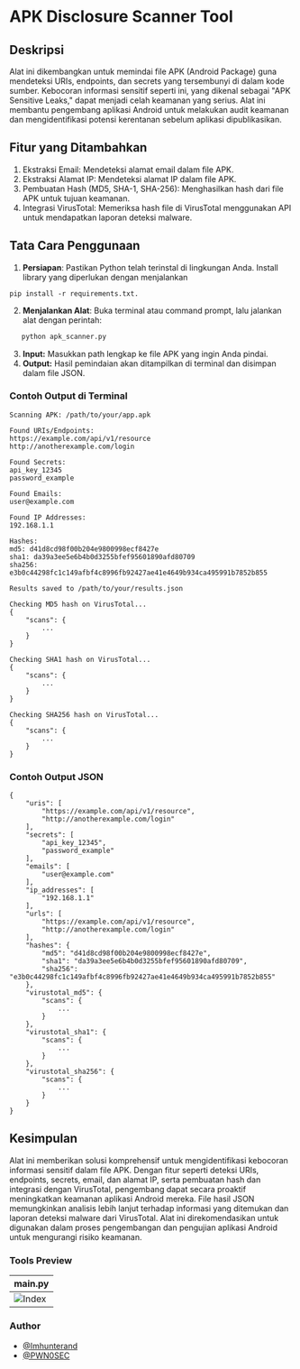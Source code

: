 # APK Disclosure Scanner Tool

## Deskripsi
Alat ini dikembangkan untuk memindai file APK (Android Package) guna mendeteksi URIs, endpoints, dan secrets yang tersembunyi di dalam kode sumber. Kebocoran informasi sensitif seperti ini, yang dikenal sebagai "APK Sensitive Leaks," dapat menjadi celah keamanan yang serius. Alat ini membantu pengembang aplikasi Android untuk melakukan audit keamanan dan mengidentifikasi potensi kerentanan sebelum aplikasi dipublikasikan.

## Fitur yang Ditambahkan
1. Ekstraksi Email: Mendeteksi alamat email dalam file APK.
2. Ekstraksi Alamat IP: Mendeteksi alamat IP dalam file APK.
3. Pembuatan Hash (MD5, SHA-1, SHA-256): Menghasilkan hash dari file APK untuk tujuan keamanan.
4. Integrasi VirusTotal: Memeriksa hash file di VirusTotal menggunakan API untuk mendapatkan laporan deteksi malware.

## Tata Cara Penggunaan
1. **Persiapan**: Pastikan Python telah terinstal di lingkungan Anda. Install library yang diperlukan dengan menjalankan 

```
pip install -r requirements.txt.
```
2. **Menjalankan Alat**: Buka terminal atau command prompt, lalu jalankan alat dengan perintah:
```bash
   python apk_scanner.py
```
3. **Input:** Masukkan path lengkap ke file APK yang ingin Anda pindai.
4. **Output:** Hasil pemindaian akan ditampilkan di terminal dan disimpan dalam file JSON.

### Contoh Output di Terminal
```
Scanning APK: /path/to/your/app.apk

Found URIs/Endpoints:
https://example.com/api/v1/resource
http://anotherexample.com/login

Found Secrets:
api_key_12345
password_example

Found Emails:
user@example.com

Found IP Addresses:
192.168.1.1

Hashes:
md5: d41d8cd98f00b204e9800998ecf8427e
sha1: da39a3ee5e6b4b0d3255bfef95601890afd80709
sha256: e3b0c44298fc1c149afbf4c8996fb92427ae41e4649b934ca495991b7852b855

Results saved to /path/to/your/results.json

Checking MD5 hash on VirusTotal...
{
    "scans": {
        ...
    }
}

Checking SHA1 hash on VirusTotal...
{
    "scans": {
        ...
    }
}

Checking SHA256 hash on VirusTotal...
{
    "scans": {
        ...
    }
}
```
### Contoh Output JSON
```
{
    "uris": [
        "https://example.com/api/v1/resource",
        "http://anotherexample.com/login"
    ],
    "secrets": [
        "api_key_12345",
        "password_example"
    ],
    "emails": [
        "user@example.com"
    ],
    "ip_addresses": [
        "192.168.1.1"
    ],
    "urls": [
        "https://example.com/api/v1/resource",
        "http://anotherexample.com/login"
    ],
    "hashes": {
        "md5": "d41d8cd98f00b204e9800998ecf8427e",
        "sha1": "da39a3ee5e6b4b0d3255bfef95601890afd80709",
        "sha256": "e3b0c44298fc1c149afbf4c8996fb92427ae41e4649b934ca495991b7852b855"
    },
    "virustotal_md5": {
        "scans": {
            ...
        }
    },
    "virustotal_sha1": {
        "scans": {
            ...
        }
    },
    "virustotal_sha256": {
        "scans": {
            ...
        }
    }
}
```
## Kesimpulan
Alat ini memberikan solusi komprehensif untuk mengidentifikasi kebocoran informasi sensitif dalam file APK. Dengan fitur seperti deteksi URIs, endpoints, secrets, email, dan alamat IP, serta pembuatan hash dan integrasi dengan VirusTotal, pengembang dapat secara proaktif meningkatkan keamanan aplikasi Android mereka. File hasil JSON memungkinkan analisis lebih lanjut terhadap informasi yang ditemukan dan laporan deteksi malware dari VirusTotal. Alat ini direkomendasikan untuk digunakan dalam proses pengembangan dan pengujian aplikasi Android untuk mengurangi risiko keamanan.



### Tools Preview
|    main.py    |
| ------------- |
|![Index](assets/test.png)|





  ### Author

- [@Imhunterand](https://www.github.com/imhunterand)
- [@PWN0SEC](https://www.github.com/pwn0sec)
